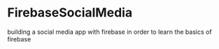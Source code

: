 # FirebaseSocialMedia
building a social media app with firebase in order to learn the basics of firebase
